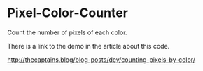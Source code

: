 # Pixel-Color-Counter
Count the number of pixels of each color.

There is a link to the demo in the article about this code.

http://thecaptains.blog/blog-posts/dev/counting-pixels-by-color/
